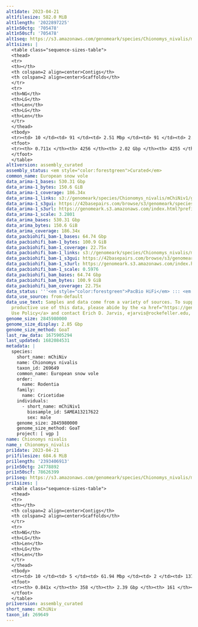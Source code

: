 ```yaml
---
alt1date: 2023-04-21
alt1filesize: 582.0 MiB
alt1length: '2022897225'
alt1n50ctg: '705478'
alt1n50scf: '705478'
alt1seq: https://s3.amazonaws.com/genomeark/species/Chionomys_nivalis/mChiNiv1/assembly_curated/mChiNiv1.alt.cur.20230421.fasta.gz
alt1sizes: |
  <table class="sequence-sizes-table">
  <thead>
  <tr>
  <th></th>
  <th colspan=2 align=center>Contigs</th>
  <th colspan=2 align=center>Scaffolds</th>
  </tr>
  <tr>
  <th>NG</th>
  <th>LG</th>
  <th>Len</th>
  <th>LG</th>
  <th>Len</th>
  </tr>
  </thead>
  <tbody>
  <tr><td> 10 </td><td> 91 </td><td> 2.51 Mbp </td><td> 91 </td><td> 2.51 Mbp </td></tr><tr><td> 20 </td><td> 225 </td><td> 1.86 Mbp </td><td> 225 </td><td> 1.86 Mbp </td></tr><tr><td> 30 </td><td> 408 </td><td> 1.34 Mbp </td><td> 408 </td><td> 1.34 Mbp </td></tr><tr><td> 40 </td><td> 654 </td><td> 1.00 Mbp </td><td> 654 </td><td> 1.00 Mbp </td></tr><tr style="background-color:#cccccc;"><td> 50 </td><td> 991 </td><td> 0.71 Mbp </td><td> 991 </td><td> 0.71 Mbp </td></tr><tr><td> 60 </td><td> 1504 </td><td> 429.15 Kbp </td><td> 1504 </td><td> 429.15 Kbp </td></tr><tr><td> 70 </td><td> 3148 </td><td> 40.81 Kbp </td><td> 3147 </td><td> 40.81 Kbp </td></tr><tr><td> 80 </td><td> 0 </td><td>  </td><td> 0 </td><td>  </td></tr><tr><td> 90 </td><td> 0 </td><td>  </td><td> 0 </td><td>  </td></tr><tr><td> 100 </td><td> 0 </td><td>  </td><td> 0 </td><td>  </td></tr></tbody>
  <tfoot>
  <tr><th> 0.711x </th><th> 4256 </th><th> 2.02 Gbp </th><th> 4255 </th><th> 2.02 Gbp </th></tr>
  </tfoot>
  </table>
alt1version: assembly_curated
assembly_status: <em style="color:forestgreen">Curated</em>
common_name: European snow vole
data_arima-1_bases: 530.31 Gbp
data_arima-1_bytes: 150.6 GiB
data_arima-1_coverage: 186.34x
data_arima-1_links: s3://genomeark/species/Chionomys_nivalis/mChiNiv1/genomic_data/arima/<br>
data_arima-1_s3gui: https://42basepairs.com/browse/s3/genomeark/species/Chionomys_nivalis/mChiNiv1/genomic_data/arima/
data_arima-1_s3url: https://genomeark.s3.amazonaws.com/index.html?prefix=species/Chionomys_nivalis/mChiNiv1/genomic_data/arima/
data_arima-1_scale: 3.2801
data_arima_bases: 530.31 Gbp
data_arima_bytes: 150.6 GiB
data_arima_coverage: 186.34x
data_pacbiohifi_bam-1_bases: 64.74 Gbp
data_pacbiohifi_bam-1_bytes: 100.9 GiB
data_pacbiohifi_bam-1_coverage: 22.75x
data_pacbiohifi_bam-1_links: s3://genomeark/species/Chionomys_nivalis/mChiNiv1/genomic_data/pacbio_hifi/<br>
data_pacbiohifi_bam-1_s3gui: https://42basepairs.com/browse/s3/genomeark/species/Chionomys_nivalis/mChiNiv1/genomic_data/pacbio_hifi/
data_pacbiohifi_bam-1_s3url: https://genomeark.s3.amazonaws.com/index.html?prefix=species/Chionomys_nivalis/mChiNiv1/genomic_data/pacbio_hifi/
data_pacbiohifi_bam-1_scale: 0.5976
data_pacbiohifi_bam_bases: 64.74 Gbp
data_pacbiohifi_bam_bytes: 100.9 GiB
data_pacbiohifi_bam_coverage: 22.75x
data_status: '''<em style="color:forestgreen">PacBio HiFi</em> ::: <em style="color:forestgreen">Arima</em>'''
data_use_source: from-default
data_use_text: Samples and data come from a variety of sources. To support fair and
  productive use of this data, please abide by the <a href="https://genome10k.soe.ucsc.edu/data-use-policies/">Data
  Use Policy</a> and contact Erich D. Jarvis, ejarvis@rockefeller.edu, with any questions.
genome_size: 2845980000
genome_size_display: 2.85 Gbp
genome_size_method: GoaT
last_raw_data: 1675905294
last_updated: 1682084531
metadata: |
  species:
    short_name: mChiNiv
    name: Chionomys nivalis
    taxon_id: 269649
    common_name: European snow vole
    order:
      name: Rodentia
    family:
      name: Cricetidae
    individuals:
      - short_name: mChiNiv1
        biosample_id: SAMEA13217622
        sex: male
    genome_size: 2845980000
    genome_size_method: GoaT
    project: [ vgp ]
name: Chionomys nivalis
name_: Chionomys_nivalis
pri1date: 2023-04-21
pri1filesize: 684.6 MiB
pri1length: '2393406913'
pri1n50ctg: 24778892
pri1n50scf: 78626399
pri1seq: https://s3.amazonaws.com/genomeark/species/Chionomys_nivalis/mChiNiv1/assembly_curated/mChiNiv1.pri.cur.20230421.fasta.gz
pri1sizes: |
  <table class="sequence-sizes-table">
  <thead>
  <tr>
  <th></th>
  <th colspan=2 align=center>Contigs</th>
  <th colspan=2 align=center>Scaffolds</th>
  </tr>
  <tr>
  <th>NG</th>
  <th>LG</th>
  <th>Len</th>
  <th>LG</th>
  <th>Len</th>
  </tr>
  </thead>
  <tbody>
  <tr><td> 10 </td><td> 5 </td><td> 61.94 Mbp </td><td> 2 </td><td> 137.63 Mbp </td></tr><tr><td> 20 </td><td> 9 </td><td> 53.30 Mbp </td><td> 4 </td><td> 127.61 Mbp </td></tr><tr><td> 30 </td><td> 16 </td><td> 42.13 Mbp </td><td> 7 </td><td> 102.99 Mbp </td></tr><tr><td> 40 </td><td> 23 </td><td> 33.90 Mbp </td><td> 9 </td><td> 97.49 Mbp </td></tr><tr style="background-color:#cccccc;"><td> 50 </td><td> 33 </td><td style="background-color:#88ff88;"> 24.78 Mbp </td><td> 13 </td><td style="background-color:#88ff88;"> 78.63 Mbp </td></tr><tr><td> 60 </td><td> 47 </td><td> 17.67 Mbp </td><td> 17 </td><td> 69.32 Mbp </td></tr><tr><td> 70 </td><td> 70 </td><td> 9.08 Mbp </td><td> 21 </td><td> 62.30 Mbp </td></tr><tr><td> 80 </td><td> 141 </td><td> 1.83 Mbp </td><td> 26 </td><td> 42.74 Mbp </td></tr><tr><td> 90 </td><td> 0 </td><td>  </td><td> 0 </td><td>  </td></tr><tr><td> 100 </td><td> 0 </td><td>  </td><td> 0 </td><td>  </td></tr></tbody>
  <tfoot>
  <tr><th> 0.841x </th><th> 358 </th><th> 2.39 Gbp </th><th> 161 </th><th> 2.39 Gbp </th></tr>
  </tfoot>
  </table>
pri1version: assembly_curated
short_name: mChiNiv
taxon_id: 269649
---
```

